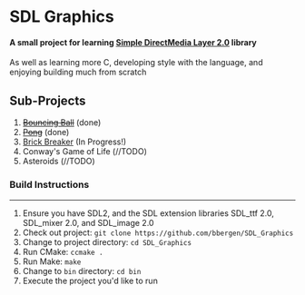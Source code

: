 SDL Graphics
============

#### A small project for learning [Simple DirectMedia Layer 2.0](https://www.libsdl.org/) library
As well as learning more C, developing style with the language, and enjoying building much from scratch

Sub-Projects
------------

1. ~~[Bouncing Ball](https://github.com/bbergen/SDL_Graphics/tree/master/ball)~~ (done)
2. ~~[Pong](https://github.com/bbergen/SDL_Graphics/tree/master/pong)~~ (done)
3. [Brick Breaker](https://github.com/bbergen/SDL_Graphics/tree/master/breaker) (In Progress!)
4. Conway's Game of Life (//TODO)
5. Asteroids (//TODO)

### Build Instructions  
----------------------

1. Ensure you have SDL2, and the SDL extension libraries SDL_ttf 2.0, SDL_mixer 2.0, and SDL_image 2.0   
2. Check out project: `git clone https://github.com/bbergen/SDL_Graphics`
3. Change to project directory: `cd SDL_Graphics`
4. Run CMake: `ccmake .`
5. Run Make: `make`
6. Change to `bin` directory: `cd bin`
7. Execute the project you'd like to run